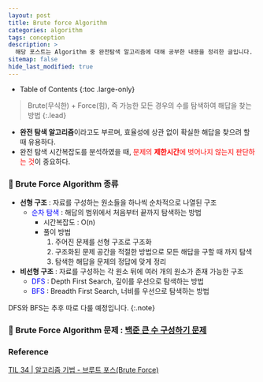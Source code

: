 ```yaml
---
layout: post
title: Brute force Algorithm
categories: algorithm
tags: conception
description: >
  해당 포스트는 Algorithm 중 완전탐색 알고리즘에 대해 공부한 내용을 정리한 글입니다.
sitemap: false
hide_last_modified: true
---
```


- Table of Contents
{:toc .large-only}

> Brute(무식한) + Force(힘), 즉 가능한 모든 경우의 수를 탐색하여 해답을 찾는 방법
{:.lead}

- **완전 탐색 알고리즘**이라고도 부르며, 효율성에 상관 없이 확실한 해답을 찾으려 할 때 유용하다.
- 완전 탐색 시간복잡도를 분석하였을 때, <span style="color:red">문제의 **제한시간**에 벗어나지 않는지 판단하는 것</span>이 중요하다.

### 🔑 Brute Force Algorithm 종류
- **선형 구조** : 자료를 구성하는 원소들을 하나씩 순차적으로 나열된 구조
  - <span style="color:blue">순차 탐색</span> : 해답의 범위에서 처음부터 끝까지 탐색하는 방법
    - 시간복잡도 : O(n)
    - 풀이 방법
      1. 주어진 문제를 선형 구조로 구조화
      2. 구조화된 문제 공간을 적절한 방법으로 모든 해답을 구할 때 까지 탐색
      3. 탐색한 해답을 문제의 정답에 맞게 정리
- **비선형 구조** : 자료를 구성하는 각 원소 뒤에 여러 개의 원소가 존재 가능한 구조
  - <span style="color:blue">DFS</span> : Depth First Search, 깊이를 우선으로 탐색하는 방법
  - <span style="color:blue">BFS</span> : Breadth First Search, 너비를 우선으로 탐색하는 방법

DFS와 BFS는 추후 따로 다룰 예정입니다.
{:.note}

### 📄 Brute Force Algorithm 문제 : <a href="https://www.acmicpc.net/problem/18511"> 백준 큰 수 구성하기 문제 </a>



### Reference
<a href="https://velog.io/@mygomi/TIL-34-%EB%B8%8C%EB%A3%A8%ED%8A%B8-%ED%8F%AC%EC%8A%A4Brute-Force"> TIL 34 | 알고리즘 기법 - 브루트 포스(Brute Force) </a> <br>
